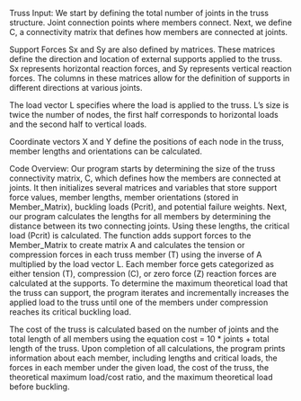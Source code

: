 Truss Input:
We start by defining the total number of joints in the truss structure. Joint connection points where members connect. Next, we define C, a connectivity matrix that defines how members are connected at joints. 

Support Forces Sx and Sy are also defined by matrices. These matrices define the direction and location of external supports applied to the truss. Sx represents horizontal reaction forces, and Sy represents vertical reaction forces. The columns in these matrices allow for the definition of supports in different directions at various joints.

The load vector L specifies where the load is applied to the truss. L’s size is twice the number of nodes, the first half corresponds to horizontal loads and the second half to vertical loads.

Coordinate vectors X and Y define the positions of each node in the truss, member lengths and orientations can be calculated.


Code Overview:
Our program starts by determining the size of the truss connectivity matrix, C, which defines how the members are connected at joints. It then initializes several matrices and variables that store support force values, member lengths, member orientations (stored in Member_Matrix), buckling loads (Pcrit), and potential failure weights. Next, our program calculates the lengths for all members by determining the distance between its two connecting joints. Using these lengths, the critical load (Pcrit) is calculated. The function adds support forces to the Member_Matrix to create matrix A and calculates the tension or compression forces in each truss member (T) using the inverse of A multiplied by the load vector L. Each member force gets categorized as either tension (T), compression (C), or zero force (Z) reaction forces are calculated at the supports. To determine the maximum theoretical load that the truss can support, the program iterates and incrementally increases the applied load to the truss until one of the members under compression reaches its critical buckling load. 

The cost of the truss is calculated based on the number of joints and the total length of all members using the equation cost = 10 * joints + total length of the truss. Upon completion of all calculations, the program prints information about each member, including lengths and critical loads, the forces in each member under the given load, the cost of the truss, the theoretical maximum load/cost ratio, and the maximum theoretical load before buckling. 

